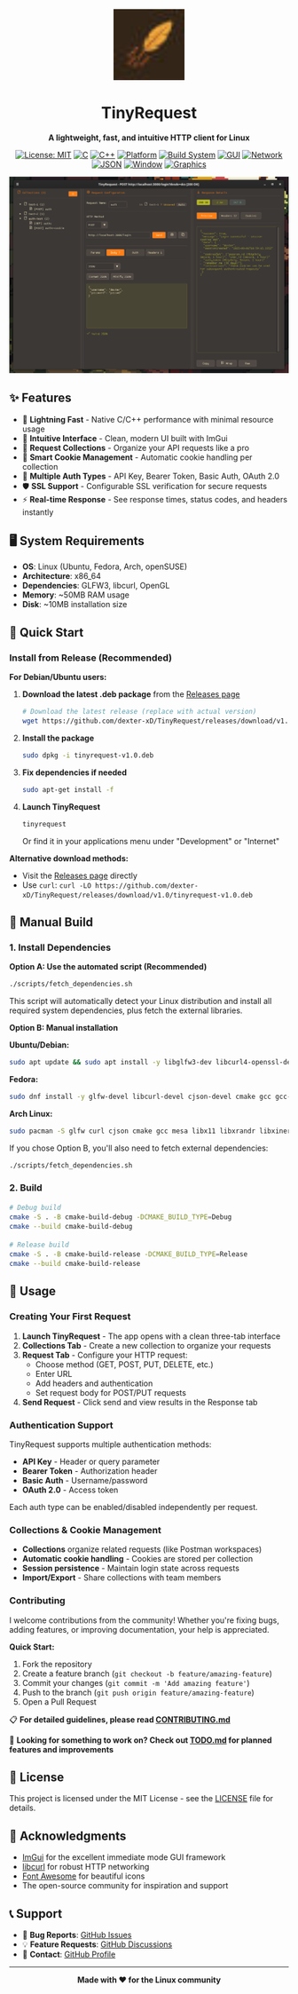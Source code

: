 <div align="center">
  <img src="assets/icon.png" alt="TinyRequest Logo" width="128" height="128">
  
  # TinyRequest
  
  **A lightweight, fast, and intuitive HTTP client for Linux**
  
  [![License: MIT](https://img.shields.io/badge/License-MIT-yellow.svg)](https://opensource.org/licenses/MIT)
  [![C](https://img.shields.io/badge/C-11-blue.svg)](https://en.wikipedia.org/wiki/C11_(C_standard_revision))
  [![C++](https://img.shields.io/badge/C++-17-lightblue.svg)](https://isocpp.org/)
  [![Platform](https://img.shields.io/badge/Platform-Linux-green.svg)](https://www.linux.org/)
  [![Build System](https://img.shields.io/badge/Build-CMake-red.svg)](https://cmake.org/)
  [![GUI](https://img.shields.io/badge/GUI-%20ImGui-purple.svg)](https://github.com/ocornut/imgui)
  [![Network](https://img.shields.io/badge/Network-libcurl-orange.svg)](https://curl.se/libcurl/)
  [![JSON](https://img.shields.io/badge/JSON-cJSON-yellow.svg)](https://github.com/DaveGamble/cJSON)
  [![Window](https://img.shields.io/badge/Window-GLFW3-darkgreen.svg)](https://www.glfw.org/)
  [![Graphics](https://img.shields.io/badge/Graphics-OpenGL-lightgreen.svg)](https://www.opengl.org/)
  
  ![TinyRequest Screenshot](screenshots/Screenshot1.png)
</div>

## ✨ Features

- 🚀 **Lightning Fast** - Native C/C++ performance with minimal resource usage
- 🎯 **Intuitive Interface** - Clean, modern UI built with  ImGui
- 📁 **Request Collections** - Organize your API requests like a pro
- 🍪 **Smart Cookie Management** - Automatic cookie handling per collection
- 🔐 **Multiple Auth Types** - API Key, Bearer Token, Basic Auth, OAuth 2.0
- 🛡️ **SSL Support** - Configurable SSL verification for secure requests
- ⚡ **Real-time Response** - See response times, status codes, and headers instantly

## 🖥️ System Requirements

- **OS**: Linux (Ubuntu, Fedora, Arch, openSUSE)
- **Architecture**: x86_64
- **Dependencies**: GLFW3, libcurl, OpenGL
- **Memory**: ~50MB RAM usage
- **Disk**: ~10MB installation size

## 🚀 Quick Start

### Install from Release (Recommended)

**For Debian/Ubuntu users:**

1. **Download the latest .deb package** from the [Releases page](https://github.com/dexter-xD/TinyRequest/releases)
   ```bash
   # Download the latest release (replace with actual version)
   wget https://github.com/dexter-xD/TinyRequest/releases/download/v1.0/tinyrequest-v1.0.deb
   ```

2. **Install the package**
   ```bash
   sudo dpkg -i tinyrequest-v1.0.deb
   ```

3. **Fix dependencies if needed**
   ```bash
   sudo apt-get install -f
   ```

4. **Launch TinyRequest**
   ```bash
   tinyrequest
   ```
   Or find it in your applications menu under "Development" or "Internet"

**Alternative download methods:**
- Visit the [Releases page](https://github.com/dexter-xD/TinyRequest/releases) directly
- Use `curl`: `curl -LO https://github.com/dexter-xD/TinyRequest/releases/download/v1.0/tinyrequest-v1.0.deb`

## 🔧 Manual Build

### 1. Install Dependencies

**Option A: Use the automated script (Recommended)**
```bash
./scripts/fetch_dependencies.sh
```
This script will automatically detect your Linux distribution and install all required system dependencies, plus fetch the external libraries.

**Option B: Manual installation**

**Ubuntu/Debian:**
```bash
sudo apt update && sudo apt install -y libglfw3-dev libcurl4-openssl-dev libcjson-dev cmake build-essential
```

**Fedora:**
```bash
sudo dnf install -y glfw-devel libcurl-devel cjson-devel cmake gcc gcc-c++ mesa-libGL-devel
```

**Arch Linux:**
```bash
sudo pacman -S glfw curl cjson cmake gcc mesa libx11 libxrandr libxinerama libxcursor libxi
```

If you chose Option B, you'll also need to fetch external dependencies:
```bash
./scripts/fetch_dependencies.sh
```

### 2. Build
```bash
# Debug build
cmake -S . -B cmake-build-debug -DCMAKE_BUILD_TYPE=Debug
cmake --build cmake-build-debug

# Release build
cmake -S . -B cmake-build-release -DCMAKE_BUILD_TYPE=Release
cmake --build cmake-build-release
```

## 📖 Usage

### Creating Your First Request

1. **Launch TinyRequest** - The app opens with a clean three-tab interface
2. **Collections Tab** - Create a new collection to organize your requests
3. **Request Tab** - Configure your HTTP request:
   - Choose method (GET, POST, PUT, DELETE, etc.)
   - Enter URL
   - Add headers and authentication
   - Set request body for POST/PUT requests
4. **Send Request** - Click send and view results in the Response tab

### Authentication Support

TinyRequest supports multiple authentication methods:

- **API Key** - Header or query parameter
- **Bearer Token** - Authorization header
- **Basic Auth** - Username/password
- **OAuth 2.0** - Access token

Each auth type can be enabled/disabled independently per request.

### Collections & Cookie Management

- **Collections** organize related requests (like Postman workspaces)
- **Automatic cookie handling** - Cookies are stored per collection
- **Session persistence** - Maintain login state across requests
- **Import/Export** - Share collections with team members



### Contributing

I welcome contributions from the community! Whether you're fixing bugs, adding features, or improving documentation, your help is appreciated.

**Quick Start:**
1. Fork the repository
2. Create a feature branch (`git checkout -b feature/amazing-feature`)
3. Commit your changes (`git commit -m 'Add amazing feature'`)
4. Push to the branch (`git push origin feature/amazing-feature`)
5. Open a Pull Request

📋 **For detailed guidelines, please read [CONTRIBUTING.md](CONTRIBUTING.md)**

🎯 **Looking for something to work on? Check out [TODO.md](TODO.md) for planned features and improvements**

## 📝 License

This project is licensed under the MIT License - see the [LICENSE](LICENSE) file for details.

## 🙏 Acknowledgments

- [ ImGui](https://github.com/ocornut/imgui) for the excellent immediate mode GUI framework
- [libcurl](https://curl.se/) for robust HTTP networking
- [Font Awesome](https://fontawesome.com/) for beautiful icons
- The open-source community for inspiration and support

## 📞 Support

- 🐛 **Bug Reports**: [GitHub Issues](https://github.com/dexter-xD/TinyRequest/issues)
- 💡 **Feature Requests**: [GitHub Discussions](https://github.com/dexter-xD/TinyRequest/discussions)
- 📧 **Contact**: [GitHub Profile](https://github.com/dexter-xD)

---

<div align="center">
  <strong>Made with ❤️ for the Linux community</strong>
</div>